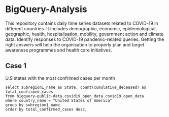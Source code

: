 # BigQuery-Analysis
This repository contains daily time series datasets related to COVID-19 in different countries. It includes demographic, economic, epidemiological, geographic, health, hospitalisation, mobility, government action and climate data.
Identify responses to COVID-19 pandemic-related queries. Getting the right answers will help the organisation to properly plan and target awareness programmes and health care initiatives.

## Case 1

U.S states with the most confrimed cases per month

```
select subregion1_name as State, count(cumulative_deceased) as total_confirmed_cases
from bigquery-public-data.covid19_open_data.covid19_open_data
where country_name = "United States of America"
group by subregion1_name
order by total_confirmed_cases desc;
```
